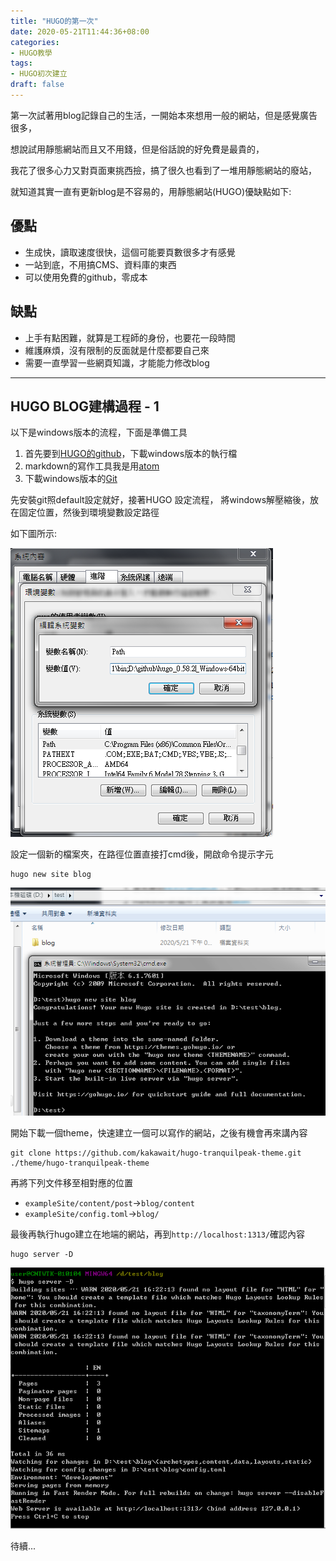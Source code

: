 ```yaml
---
title: "HUGO的第一次"
date: 2020-05-21T11:44:36+08:00
categories:
- HUGO教學
tags:
- HUGO初次建立
draft: false
---
```

<!--more-->
第一次試著用blog記錄自己的生活，一開始本來想用一般的網站，但是感覺廣告很多，

想說試用靜態網站而且又不用錢，但是俗話說的好免費是最貴的，

我花了很多心力又對頁面東挑西撿，搞了很久也看到了一堆用靜態網站的廢站，

就知道其實一直有更新blog是不容易的，用靜態網站(HUGO)優缺點如下:

## 優點
- 生成快，讀取速度很快，這個可能要頁數很多才有感覺
- 一站到底，不用搞CMS、資料庫的東西
- 可以使用免費的github，零成本

## 缺點
- 上手有點困難，就算是工程師的身份，也要花一段時間
- 維護麻煩，沒有限制的反面就是什麼都要自己來
- 需要一直學習一些網頁知識，才能能力修改blog
---
## HUGO BLOG建構過程 - 1
以下是windows版本的流程，下面是準備工具
1. 首先要到[HUGO的github]，下載windows版本的執行檔
2. markdown的寫作工具我是用[atom]
3. 下載windows版本的[Git]

先安裝git照default設定就好，接著HUGO 設定流程，
將windows解壓縮後，放在固定位置，然後到環境變數設定路徑

如下圖所示:

![](assets/markdown-img-paste-20200521155735445.png)

設定一個新的檔案夾，在路徑位置直接打cmd後，開啟命令提示字元
```
hugo new site blog
```

![](assets/markdown-img-paste-20200521160357980.png)

開始下載一個theme，快速建立一個可以寫作的網站，之後有機會再來講內容
```
git clone https://github.com/kakawait/hugo-tranquilpeak-theme.git ./theme/hugo-tranquilpeak-theme
```
再將下列文件移至相對應的位置
- `exampleSite/content/post`->`blog/content`
- `exampleSite/config.toml`->`blog/`

最後再執行hugo建立在地端的網站，再到`http://localhost:1313/`確認內容
```
hugo server -D
```
![](assets/markdown-img-paste-20200521162240120.png)

待續...

[HUGO的github]:https://github.com/gohugoio/hugo/releases
[atom]:https://atom.io/
[Git]:https://git-scm.com/download/win
